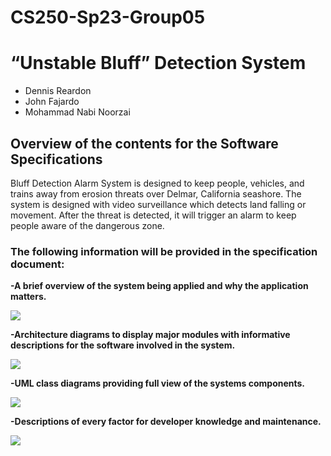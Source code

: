 # CS250-Sp23-Group05
# “Unstable Bluff” Detection System

- Dennis Reardon
- John Fajardo
- Mohammad Nabi Noorzai

## Overview of the contents for the Software Specifications
Bluff Detection Alarm System is designed to keep people, vehicles, and trains away from erosion threats over Delmar, California seashore. The system is designed with video surveillance which detects land falling or movement. After the threat is detected, it will trigger an alarm to keep people aware of the dangerous zone. 

### The following information will be provided in the specification document:


**-A brief overview of the system being applied and why the application matters.**


![](https://media3.giphy.com/media/17DxVYqrlsbSDWiPeA/giphy.gif?cid=ecf05e47ku9fdnefser1tmhy3q0j12pbq0psugq8tbdv1y8b&rid=giphy.gif)

**-Architecture diagrams to display major modules with informative descriptions for the software involved in the system.**


![](https://media0.giphy.com/media/WoWm8YzFQJg5i/giphy.gif?cid=ecf05e473zxhvkdlakbciqxog3frpuwoxmqpi4kay9skpma3&rid=giphy.gif)

**-UML class diagrams providing full view of the systems components.**


![](https://media1.giphy.com/media/TlK63EI3QWKREhXnu92/giphy.gif?cid=ecf05e4731rkbx7ewk6313e2mkkptdddv9j5i2rrpqxhvftq&rid=giphy.gif)

**-Descriptions of every factor for developer knowledge and maintenance.**


![](https://media3.giphy.com/media/yKxo7c9Q6pZoUzAfPu/giphy.gif?cid=ecf05e47xv944dw4vdu2x6le8t6awebhboo05derd8qmj759&rid=giphy.gif)
